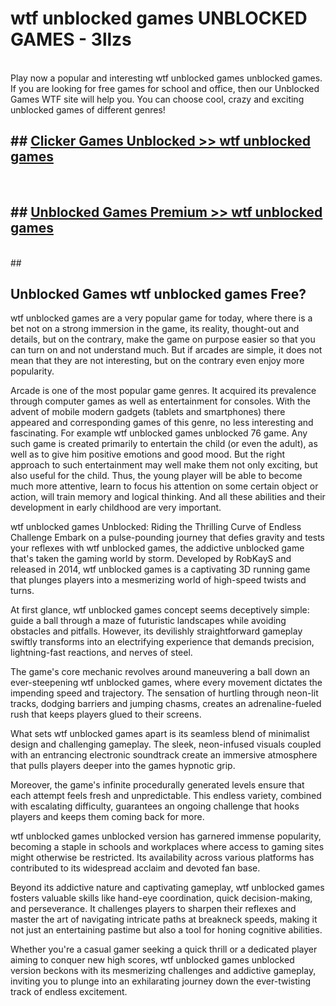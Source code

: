 # wtf unblocked games  UNBLOCKED GAMES - 3llzs <br>
<br>
Play now a popular and interesting wtf unblocked games unblocked games. If you are looking for free games for school and office, then our Unblocked Games WTF site will help you. You can choose cool, crazy and exciting unblocked games of different genres!


## ##  [Clicker Games Unblocked >> wtf unblocked games](http://freeplayer.one?title=wtf_unblocked_games&ref=UG)
  <br>

##  ## [Unblocked Games Premium >> wtf unblocked games](http://freeplayer.one?title=wtf_unblocked_games&ref=UG)
  <br>
  ##



## Unblocked Games wtf unblocked games Free?

wtf unblocked games are a very popular game for today, where there is a bet not on a strong immersion in the game, its reality, thought-out and details, but on the contrary, make the game on purpose easier so that you can turn on and not understand much. But if arcades are simple, it does not mean that they are not interesting, but on the contrary even enjoy more popularity.

Arcade is one of the most popular game genres. It acquired its prevalence through computer games as well as entertainment for consoles. With the advent of mobile modern gadgets (tablets and smartphones) there appeared and corresponding games of this genre, no less interesting and fascinating. For example wtf unblocked games unblocked 76 game. Any such game is created primarily to entertain the child (or even the adult), as well as to give him positive emotions and good mood. But the right approach to such entertainment may well make them not only exciting, but also useful for the child. Thus, the young player will be able to become much more attentive, learn to focus his attention on some certain object or action, will train memory and logical thinking. And all these abilities and their development in early childhood are very important.

wtf unblocked games Unblocked: Riding the Thrilling Curve of Endless Challenge
Embark on a pulse-pounding journey that defies gravity and tests your reflexes with wtf unblocked games, the addictive unblocked game that's taken the gaming world by storm. Developed by RobKayS and released in 2014, wtf unblocked games is a captivating 3D running game that plunges players into a mesmerizing world of high-speed twists and turns.

At first glance, wtf unblocked games concept seems deceptively simple: guide a ball through a maze of futuristic landscapes while avoiding obstacles and pitfalls. However, its devilishly straightforward gameplay swiftly transforms into an electrifying experience that demands precision, lightning-fast reactions, and nerves of steel.

The game's core mechanic revolves around maneuvering a ball down an ever-steepening wtf unblocked games, where every movement dictates the impending speed and trajectory. The sensation of hurtling through neon-lit tracks, dodging barriers and jumping chasms, creates an adrenaline-fueled rush that keeps players glued to their screens.

What sets wtf unblocked games apart is its seamless blend of minimalist design and challenging gameplay. The sleek, neon-infused visuals coupled with an entrancing electronic soundtrack create an immersive atmosphere that pulls players deeper into the games hypnotic grip.

Moreover, the game's infinite procedurally generated levels ensure that each attempt feels fresh and unpredictable. This endless variety, combined with escalating difficulty, guarantees an ongoing challenge that hooks players and keeps them coming back for more.

wtf unblocked games unblocked version has garnered immense popularity, becoming a staple in schools and workplaces where access to gaming sites might otherwise be restricted. Its availability across various platforms has contributed to its widespread acclaim and devoted fan base.

Beyond its addictive nature and captivating gameplay, wtf unblocked games fosters valuable skills like hand-eye coordination, quick decision-making, and perseverance. It challenges players to sharpen their reflexes and master the art of navigating intricate paths at breakneck speeds, making it not just an entertaining pastime but also a tool for honing cognitive abilities.

Whether you're a casual gamer seeking a quick thrill or a dedicated player aiming to conquer new high scores, wtf unblocked games unblocked version beckons with its mesmerizing challenges and addictive gameplay, inviting you to plunge into an exhilarating journey down the ever-twisting track of endless excitement.